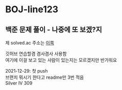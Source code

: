 # BOJ-line123
## 백준 문제 풀이 - 나중에 또 보겠?지

제 solved.ac 주소는 [이쪽](https://solved.ac/profile/line123)

깃허브 연습할겸 겸사겸사 사용함   
여기에 이걸 보고 있는 사람이 있는지는 모르겠지만 반가워요   

2021-12-29: 첫 push   
브랜치 뭐시기 한다고 readme만 3번 적음    
Silver IV 309   
   
